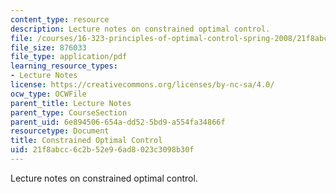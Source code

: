 ```yaml
---
content_type: resource
description: Lecture notes on constrained optimal control.
file: /courses/16-323-principles-of-optimal-control-spring-2008/21f8abcc6c2b52e96ad8023c3098b30f_lec9.pdf
file_size: 876033
file_type: application/pdf
learning_resource_types:
- Lecture Notes
license: https://creativecommons.org/licenses/by-nc-sa/4.0/
ocw_type: OCWFile
parent_title: Lecture Notes
parent_type: CourseSection
parent_uid: 6e894506-654a-dd52-5bd9-a554fa34866f
resourcetype: Document
title: Constrained Optimal Control
uid: 21f8abcc-6c2b-52e9-6ad8-023c3098b30f
---
```

Lecture notes on constrained optimal control.